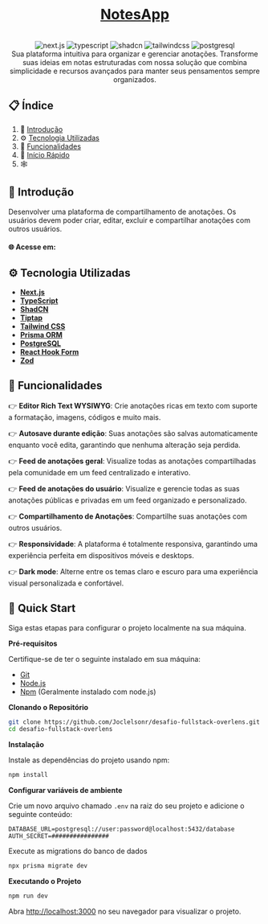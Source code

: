 <div align="center">
  <br />
  <a href="" target="_blank" rel="noopener noreferrer">
    <h1 align="center">NotesApp</h1>
  </a>

  <br />
  <div>
    <img src="https://img.shields.io/badge/Next.js-black?logo=next.js&logoColor=white" alt="next.js" />
    <img src="https://img.shields.io/badge/TypeScript-3178C6?logo=typescript&logoColor=fff" alt="typescript" />
    <img src="https://img.shields.io/badge/shadcn%2Fui-000?logo=shadcnui&logoColor=fff" alt="shadcn" />
    <img src="https://img.shields.io/badge/Tailwind%20CSS-%2338B2AC.svg?logo=tailwind-css&logoColor=white" alt="tailwindcss" />
    <img src="https://img.shields.io/badge/Postgres-%23316192.svg?logo=postgresql&logoColor=white" alt="postgresql" />
  </div>

  <div align="center">
    Sua plataforma intuitiva para organizar e gerenciar anotações. Transforme suas ideias em notas estruturadas com nossa solução que combina simplicidade e recursos avançados para manter seus pensamentos sempre organizados. 
  </div>
</div>

## 📋 <a name="table">Índice</a>

1. 🤖 [Introdução](#introduction)
2. ⚙️ [Tecnologia Utilizadas](#tech-stack)
3. 🔋 [Funcionalidades](#features)
4. 🤸 [Início Rápido](#quick-start)
5. 🕸️ [](#)

## <a name="introduction">🤖 Introdução</a>

Desenvolver uma plataforma de compartilhamento de anotações. Os usuários devem poder criar, editar, excluir e compartilhar anotações com outros usuários.

#### 🌐 Acesse em: []()

## <a name="tech-stack">⚙️ Tecnologia Utilizadas</a>

- **[Next.js](https://nextjs.org/)**
- **[TypeScript](https://www.typescriptlang.org)**
- **[ShadCN](https://ui.shadcn.com)**
- **[Tiptap](https://tiptap.dev)**
- **[Tailwind CSS](https://tailwindcss.com)**
- **[Prisma ORM](https://www.prisma.io)**
- **[PostgreSQL](https://www.postgresql.org)**
- **[React Hook Form](https://react-hook-form.com)**
- **[Zod](https://zod.dev)**

## <a name="features">🔋 Funcionalidades</a>

👉 **Editor Rich Text WYSIWYG**: Crie anotações ricas em texto com suporte a formatação, imagens, códigos e muito mais.

👉 **Autosave durante edição**: Suas anotações são salvas automaticamente enquanto você edita, garantindo que nenhuma alteração seja perdida.

👉 **Feed de anotações geral**: Visualize todas as anotações compartilhadas pela comunidade em um feed centralizado e interativo.

👉 **Feed de anotações do usuário**: Visualize e gerencie todas as suas anotações públicas e privadas em um feed organizado e personalizado.

👉 **Compartilhamento de Anotações**: Compartilhe suas anotações com outros usuários.

👉 **Responsividade**: A plataforma é totalmente responsiva, garantindo uma experiência perfeita em dispositivos móveis e desktops.

👉 **Dark mode**: Alterne entre os temas claro e escuro para uma experiência visual personalizada e confortável.

## <a name="quick-start">🤸 Quick Start</a>

Siga estas etapas para configurar o projeto localmente na sua máquina.

**Pré-requisitos**

Certifique-se de ter o seguinte instalado em sua máquina:

- [Git](https://git-scm.com)
- [Node.js](https://nodejs.org/pt)
- [Npm](https://www.npmjs.com) (Geralmente instalado com node.js)

**Clonando o Repositório**

```bash
git clone https://github.com/Joclelsonr/desafio-fullstack-overlens.git
cd desafio-fullstack-overlens
```

**Instalação**

Instale as dependências do projeto usando npm:

```bash
npm install
```

**Configurar variáveis ​​de ambiente**

Crie um novo arquivo chamado `.env` na raiz do seu projeto e adicione o seguinte conteúdo:

```env
DATABASE_URL=postgresql://user:password@localhost:5432/database
AUTH_SECRET=################
```

Execute as migrations do banco de dados

```bash
npx prisma migrate dev
```

**Executando o Projeto**

```bash
npm run dev
```

Abra [http://localhost:3000](http://localhost:3000) no seu navegador para visualizar o projeto.
